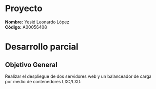 # Proyecto   
**Nombre:** Yesid Leonardo López  
**Código:** A00056408  


# Desarrollo parcial  

## Objetivo General  

Realizar el despliegue de dos servidores web y un balanceador de carga por medio de contenedores LXC/LXD. 
